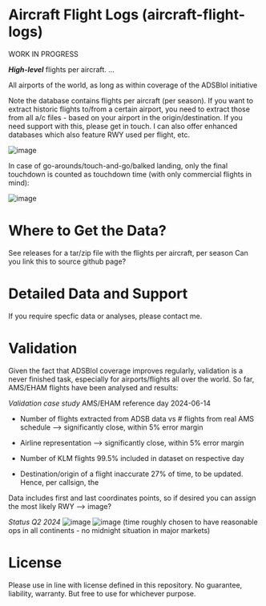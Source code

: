 # Aircraft Flight Logs (aircraft-flight-logs)

WORK IN PROGRESS

**_High-level_** flights per aircraft. ...

All airports of the world, as long as within coverage of the ADSBlol initiative

Note the database contains flights per aircraft (per season). If you want to extract historic flights to/from a certain airport, you need to extract those from all a/c files - based on your airport in the origin/destination. If you need support with this, please get in touch. I can also offer enhanced databases which also feature RWY used per flight, etc.

![image](https://github.com/user-attachments/assets/daa94716-cab0-4d94-beed-233c0b44c4a6)

In case of go-arounds/touch-and-go/balked landing, only the final touchdown is counted as touchdown time (with only commercial flights in mind):

![image](https://github.com/user-attachments/assets/96de9c02-a204-4d1e-8198-3cb0069e93e2)


# Where to Get the Data?
See releases for a tar/zip file with the flights per aircraft, per season
Can you link this to source github page?


# Detailed Data and Support
If you require specfic data or analyses, please contact me.


# Validation
Given the fact that ADSBlol coverage improves regularly, validation is a never finished task, especially for airports/flights all over the world.
So far, AMS/EHAM flights have been analysed and results:

_Validation case study_
AMS/EHAM reference day 2024-06-14

- Number of flights extracted from ADSB data vs # flights from real AMS schedule --> significantly close, within 5% error margin

- Airline representation --> significantly close, within 5% error margin

- Number of KLM flights 99.5% included in dataset on respective day

- Destination/origin of a flight inaccurate 27% of time, to be updated. Hence, per callsign, the 

Data includes first and last coordinates points, so if desired you can assign the most likely RWY --> image?

_Status Q2 2024_
![image](https://github.com/user-attachments/assets/92117619-ecc2-48f3-bc73-07407cca4445)
![image](https://github.com/user-attachments/assets/b96a126c-00aa-4076-9882-f5a84669eb13)
(time roughly chosen to have reasonable ops in all continents - no midnight situation in major markets)

# License
Please use in line with license defined in this repository. No guarantee, liability, warranty. But free to use for whichever purpose.

